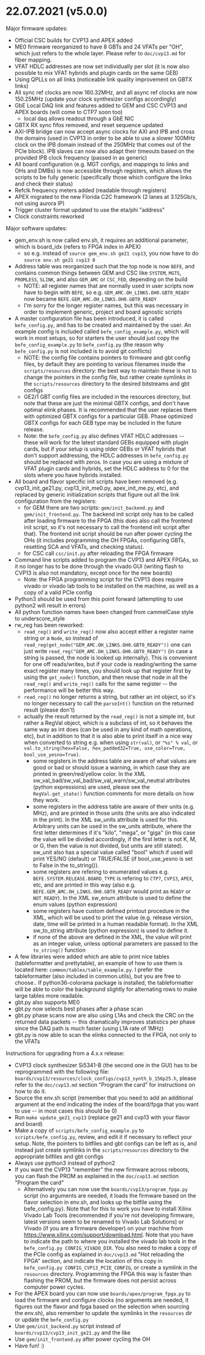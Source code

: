 # 22.07.2021 (v5.0.0)

Major firmware updates:
* Official CSC builds for CVP13 and APEX added
* ME0 firmware reorganized to have 8 GBTs and 24 VFATs per "OH", which just refers to the whole layer. Please refer to ```doc/cvp13.md``` for fiber mapping.
* VFAT HDLC addresses are now set individually per slot (it is now also possible to mix VFAT hybrids and plugin cards on the same GEB)
* Using QPLLs on all links (noticeable link quality improvement on GBTX links)
* All sync ref clocks are now 160.32MHz, and all async ref clocks are now 150.25MHz (update your clock synthesizer configs accordingly)
* GbE Local DAQ link and features added to GEM and CSC CVP13 and APEX boards (will come to CTP7 soon too)
   * local daq allows readout through a GbE NIC
* GBTX RX sync fifos removed, and reset sequence updated
* AXI-IPB bridge can now accept async clocks for AXI and IPB and cross the domains (used in CVP13 in order to be able to use a slower 100MHz clock on the IPB domain instead of the 250MHz that comes out of the PCIe block). IPB slaves can now also adapt their timeouts based on the provided IPB clock frequency (passed in as generic)
* All board configuration (e.g. MGT configs, and mappings to links and OHs and DMBs) is now accessible through registers, which allows the scripts to be fully generic (specifically those which configure the links and check their status)
* Refclk frequency meters added (readable through registers)
* APEX migrated to the new Florida C2C framework (2 lanes at 3.125Gb/s, not using aurora IP)
* Trigger cluster format updated to use the eta/phi "address"
* Clock constraints reworked

Major software updates:
* gem_env.sh is now called env.sh, it requires an additional parameter, which is board_idx (refers to FPGA index in APEX)
   * so e.g. instead of ```source gem_env.sh ge21 cvp13```, you now have to do ```source env.sh ge21 cvp13 0```
* Address table was reorganized such that the top node is now ```BEFE```, and contains common things between GEM and CSC like ```SYSTEM```, ```MGTS```, ```PROMLESS```, ```SLINK```, and also ```GEM_AMC``` or ```CSC_FED```, depending on the build
   * NOTE: all register names that are normally used in user scripts now have to begin with ```BEFE```, so e.g. ```GEM_AMC.OH_LINKS.OH0.GBT0_READY``` now became ```BEFE.GEM_AMC.OH_LINKS.OH0.GBT0_READY```
   * I'm sorry for the longer register names, but this was necessary in order to implement generic, project and board agnostic scripts
* A master configuration file has been introduced, it is called ```befe_config.py```, and has to be created and maintained by the user. An example config is included called ```befe_config_example.py```, which will work in most setups, so for starters the user should just copy the ```befe_config_example.py``` to ```befe_config.py``` (the reason why ```befe_config.py``` is not included is to avoid git conflicts)
   * NOTE: the config file contains pointers to firmware and gbt config files, by default they are pointing to various filenames inside the ```scripts/resources``` directory: the best way to maintain these is not to change the pointers in the config file, but rather create symlinks in the ```scripts/resources``` directory to the desired bitstreams and gbt configs
   * GE2/1 GBT config files are included in the resources directory, but note that these are just the minimal GBTX configs, and don't have optimal elink phases. It is recommended that the user replaces them with optimized GBTX configs for a particular GEB. Phase optimized GBTX configs for each GEB type may be included in the future release.
   * Note: the ```befe_config.py``` also defines VFAT HDLC addresses -- these will work for the latest standard GEBs equipped with plugin cards, but if your setup is using older GEBs or VFAT hybrids that don't support addressing, the HDLC addresses in ```befe_config.py``` should be replaced with zeros. In case you are using a mixture of VFAT plugin cards and hybrids, set the HDLC address to 0 for the slots where you have hybrids installed.
* All board and flavor specific init scripts have been removed (e.g. cvp13_init_ge21.py, cvp13_init_me0.py, apex_init_me.py, etc), and replaced by generic initialization scripts that figure out all the link configuration from the registers:
   * for GEM there are two scripts: ```gem/init_backend.py``` and ```gem/init_frontend.py```. The backend init script only has to be called after loading firmware to the FPGA (this does also call the frontend init script, so it's not necessary to call the frontend init script after that). The frontend init script should be run after power cycling the OHs (it includes programming the OH FPGAs, configuring GBTs, resetting SCA and VFATs, and checking status).
   * for CSC call ```csc/init.py``` after reloading the FPGA firmware
* Command line scripts added to program the CVP13 and APEX FPGAs, so it no longer has to be done through the vivado GUI (writing flash to CVP13 is also not mandatory, except once for the new boards)
   * Note: the FPGA programming script for the CVP13 does require vivado or vivado lab tools to be installed on the machine, as well as a copy of a valid PCIe config
* Python3 should be used from this point forward (attempting to use python2 will result in errors)
* All python function names have been changed from cammelCase style to underscore_style
* rw_reg has been reworked:
   * ```read_reg()``` and ```write_reg()``` now also accept either a register name string or a ```Node```, so instead of ```read_reg(get_node("GEM_AMC.OH_LINKS.OH0.GBT0_READY"))``` one can just write ```read_reg("GEM_AMC.OH_LINKS.OH0.GBT0_READY")``` (in case a string is passed, the node is looked up internally). This is convenient for one off reads/writes, but if your code is reading/writing the same exact register many times, you should look up that register first by using the ```get_node()``` function, and then reuse that node in all the ```read_reg()``` and ```write_reg()``` calls for the same register -- the performance will be better this way.
   * ```read_reg()``` no longer returns a string, but rather an int object, so it's no longer necessary to call the ```parseInt()``` function on the returned result (please don't)
   * actually the result returned by the ```read_reg()``` is not a simple int, but rather a RegVal object, which is a subclass of int, so it behaves the same way as int does (can be used in any kind of math operations, etc), but in addition to that it is also able to print itself in a nice way when converted to string e.g. when using ```str(val)```, or ```"%s" % val```, or ```val.to_string(hex=False, hex_padded32=True, use_color=True, bool_use_yesno=True)```.
      * some registers in the address table are aware of what values are good or bad or should issue a warning, in which case they are printed in green/red/yellow color. In the XML sw_val_bad/sw_val_bad/sw_val_warn/sw_val_neutral attributes (python expressions) are used, please see the ```RegVal.get_state()``` function comments for more details on how they work.
      * some registers in the address table are aware of their units (e.g. MHz), and are printed in those units (the units are also indicated in the print). In the XML sw_units attribute is used for this. Arbitrary units can be used in the sw_units attribute, where the first letter determines if it's "kilo", "mega", or "giga" (in this case the value will be divided accordingly, if the first letter is not K, M, or G, then the value is not divided, but units are still stated). sw_unit also has a special value called "bool" which if used will print YES/NO (default) or TRUE/FALSE (if bool_use_yesno is set to False in the to_string()).
      * some registers are refering to enumerated values e.g. ```BEFE.SYSTEM.RELEASE.BOARD_TYPE``` is refering to ```CTP7```, ```CVP13```, ```APEX```, etc, and are printed in this way (also e.g. ```BEFE.GEM_AMC.OH_LINKS.OH0.GBT0_READY``` would print as ```READY``` or ```NOT_READY```). In the XML sw_enum attribute is used to define the enum values (python expression)
      * some registers have custom defined printout procedure in the XML, which will be used to print the value (e.g. release version, date, time will be printed in a human readable format). In the XML sw_to_string attribute (python expression) is used to define it.
      * if none of the above are defined in the XML, the value will print as an integer value, unless optional parameters are passed to the ```to_string()``` function
* A few libraries were added which are able to print nice tables (tableformatter and prettytable), an example of how to use them is located here: ```common/tables/table_example.py```. I prefer the tableformatter (also included in common.utils), but you are free to choose.. If python36-colorama package is installed, the tableformatter will be able to color the background slightly for alternating rows to make large tables more readable.
* gbt.py also supports ME0
* gbt.py now selects best phases after a phase scan
* gbt.py phase scans now are also using L1As and check the CRC on the returned data packets -- this dramatically improves statistics per phase since the DAQ path is much faster (using L1A rate of 1MHz)
* gbt.py is now able to scan the elinks connected to the FPGA, not only to the VFATs

Instructions for upgrading from a 4.x.x release:
   * CVP13 clock synthesizer Si5341-B (the second one in the GUI) has to be reprogrammed with the following file: ```boards/cvp13/resources/clock_configs/cvp13_synth_b_156p25.h```, please refer to the ```doc/cvp13.md``` section "Program the card" for instructions on how to do it.
   * Source the env.sh script (remember that you need to add an additional argument at the end indicating the index of the board/fpga that you want to use -- in most cases this should be 0)
   * Run ```make update_ge21_cvp13``` (replace ge21 and cvp13 with your flavor and board)
   * Make a copy of ```scripts/befe_config_example.py``` to ```scripts/befe_config.py```, review, and edit it if necessary to reflect your setup. Note, the pointers to bitfiles and gbt configs can be left as is, and instead just create symlinks in the ```scripts/resources``` directory to the appropriate bitfiles and gbt configs
   * Always use python3 instead of python2
   * If you want the CVP13 "remember" the new firmware across reboots, you can flash the PROM as explained in the ```doc/cvp13.md``` section "Program the card"
      * Alternatively you can now use the ```boards/cvp13/program_fpga.py``` script (no arguments are needed, it loads the firmware based on the flavor selection in env.sh, and looks up the bitfile using the befe_config.py). Note that for this to work you have to install Xilinx Vivado Lab Tools (recommended if you're not developing firmware, latest versions seem to be renamed to Vivado Lab Solutions) or Vivado (if you are a firmware developer) on your machine from https://www.xilinx.com/support/download.html. Note that you have to indicate the path to where you installed the vivado lab tools in the ```befe_config.py CONFIG_VIVADO_DIR```. You also need to make a copy of the PCIe config as explained in ```doc/cvp13.md``` "Hot reloading the FPGA" section, and indicate the location of this copy in ```befe_config.py CONFIG_CVP13_PCIE_CONFIG```, or create a symlink in the ```resources``` directory. Programming the FPGA this way is faster than flashing the PROM, but the firmware does not persist across computer power cycles.
   * For the APEX board you can now use ```boards/apex/program_fpga.py``` to load the firmware and configure clocks (no arguments are needed, it figures out the flavor and fpga based on the selection when sourcing the env.sh), also remember to update the symlinks in the ```resources``` dir or update the ```befe_config.py```
   * Use ```gem/init_backend.py``` script instead of ```boards/cvp13/cvp13_init_ge21.py``` and the like
   * Use ```gem/init_frontend.py``` after power cycling the OH
   * Have fun! :)
